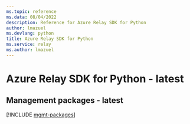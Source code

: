 ```yaml
---
ms.topic: reference
ms.data: 08/04/2022
description: Reference for Azure Relay SDK for Python
author: lmazuel
ms.devlang: python
title: Azure Relay SDK for Python
ms.service: relay
ms.author: lmazuel
---
```

# Azure Relay SDK for Python - latest

## Management packages - latest
[!INCLUDE [mgmt-packages](relay-mgmt-index.md)]